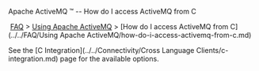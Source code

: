 Apache ActiveMQ ™ -- How do I access ActiveMQ from C 

 [FAQ](/FAQ/index.md) > [Using Apache ActiveMQ](../../FAQ/using-apache-activemq.md) > [How do I access ActiveMQ from C](../../FAQ/Using Apache ActiveMQ/how-do-i-access-activemq-from-c.md)


See the [C Integration](../../Connectivity/Cross Language Clients/c-integration.md) page for the available options.

